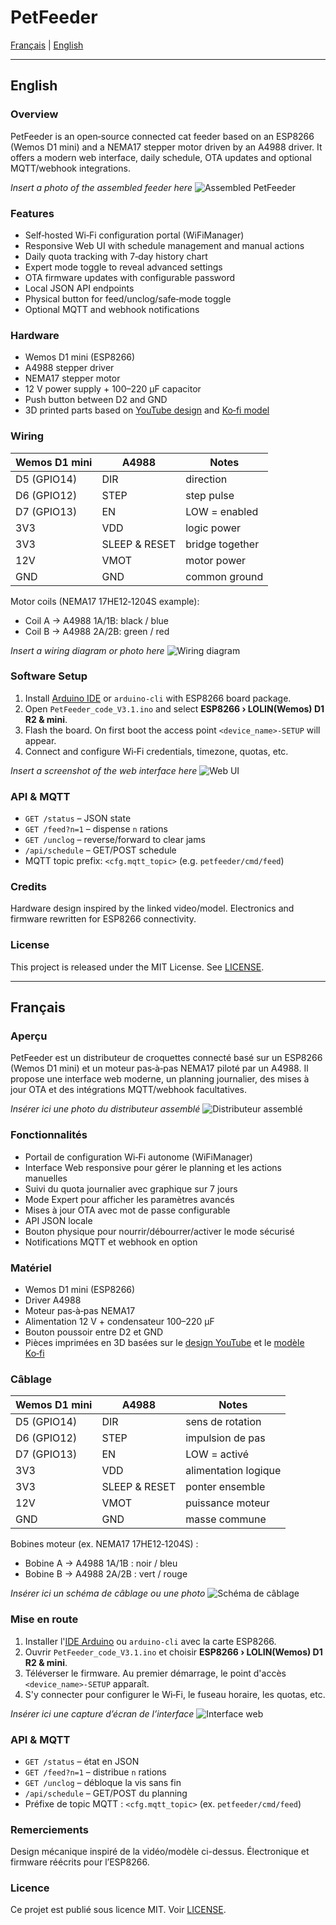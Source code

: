 # PetFeeder

[Français](#français) | [English](#english)

---

## English

### Overview
PetFeeder is an open‑source connected cat feeder based on an ESP8266 (Wemos D1 mini) and a NEMA17 stepper motor driven by an A4988 driver. It offers a modern web interface, daily schedule, OTA updates and optional MQTT/webhook integrations.

*Insert a photo of the assembled feeder here*
![Assembled PetFeeder](docs/images/feeder.jpg)

### Features
- Self‑hosted Wi‑Fi configuration portal (WiFiManager)
- Responsive Web UI with schedule management and manual actions
- Daily quota tracking with 7‑day history chart
- Expert mode toggle to reveal advanced settings
- OTA firmware updates with configurable password
- Local JSON API endpoints
- Physical button for feed/unclog/safe‑mode toggle
- Optional MQTT and webhook notifications

### Hardware
- Wemos D1 mini (ESP8266)
- A4988 stepper driver
- NEMA17 stepper motor
- 12 V power supply + 100–220 µF capacitor
- Push button between D2 and GND
- 3D printed parts based on [YouTube design](https://www.youtube.com/watch?v=Uv0lsih8JRA) and [Ko‑fi model](https://ko-fi.com/s/698e04b7e3)

### Wiring
| Wemos D1 mini | A4988 | Notes |
|---------------|-------|-------|
| D5 (GPIO14)   | DIR   | direction |
| D6 (GPIO12)   | STEP  | step pulse |
| D7 (GPIO13)   | EN    | LOW = enabled |
| 3V3           | VDD   | logic power |
| 3V3           | SLEEP & RESET | bridge together |
| 12V           | VMOT  | motor power |
| GND           | GND   | common ground |

Motor coils (NEMA17 17HE12‑1204S example):
- Coil A → A4988 1A/1B: black / blue
- Coil B → A4988 2A/2B: green / red

*Insert a wiring diagram or photo here*
![Wiring diagram](docs/images/wiring.png)

### Software Setup
1. Install [Arduino IDE](https://www.arduino.cc/en/software) or `arduino-cli` with ESP8266 board package.
2. Open `PetFeeder_code_V3.1.ino` and select **ESP8266 › LOLIN(Wemos) D1 R2 & mini**.
3. Flash the board. On first boot the access point `<device_name>-SETUP` will appear.
4. Connect and configure Wi‑Fi credentials, timezone, quotas, etc.

*Insert a screenshot of the web interface here*
![Web UI](docs/images/web-ui.png)

### API & MQTT
- `GET /status` – JSON state
- `GET /feed?n=1` – dispense `n` rations
- `GET /unclog` – reverse/forward to clear jams
- `/api/schedule` – GET/POST schedule
- MQTT topic prefix: `<cfg.mqtt_topic>` (e.g. `petfeeder/cmd/feed`)

### Credits
Hardware design inspired by the linked video/model. Electronics and firmware rewritten for ESP8266 connectivity.

### License
This project is released under the MIT License. See [LICENSE](LICENSE).

---

## Français

### Aperçu
PetFeeder est un distributeur de croquettes connecté basé sur un ESP8266 (Wemos D1 mini) et un moteur pas‑à‑pas NEMA17 piloté par un A4988. Il propose une interface web moderne, un planning journalier, des mises à jour OTA et des intégrations MQTT/webhook facultatives.

*Insérer ici une photo du distributeur assemblé*
![Distributeur assemblé](docs/images/feeder.jpg)

### Fonctionnalités
- Portail de configuration Wi‑Fi autonome (WiFiManager)
- Interface Web responsive pour gérer le planning et les actions manuelles
- Suivi du quota journalier avec graphique sur 7 jours
- Mode Expert pour afficher les paramètres avancés
- Mises à jour OTA avec mot de passe configurable
- API JSON locale
- Bouton physique pour nourrir/débourrer/activer le mode sécurisé
- Notifications MQTT et webhook en option

### Matériel
- Wemos D1 mini (ESP8266)
- Driver A4988
- Moteur pas‑à‑pas NEMA17
- Alimentation 12 V + condensateur 100–220 µF
- Bouton poussoir entre D2 et GND
- Pièces imprimées en 3D basées sur le [design YouTube](https://www.youtube.com/watch?v=Uv0lsih8JRA) et le [modèle Ko‑fi](https://ko-fi.com/s/698e04b7e3)

### Câblage
| Wemos D1 mini | A4988 | Notes |
|---------------|-------|-------|
| D5 (GPIO14)   | DIR   | sens de rotation |
| D6 (GPIO12)   | STEP  | impulsion de pas |
| D7 (GPIO13)   | EN    | LOW = activé |
| 3V3           | VDD   | alimentation logique |
| 3V3           | SLEEP & RESET | ponter ensemble |
| 12V           | VMOT  | puissance moteur |
| GND           | GND   | masse commune |

Bobines moteur (ex. NEMA17 17HE12‑1204S) :
- Bobine A → A4988 1A/1B : noir / bleu
- Bobine B → A4988 2A/2B : vert / rouge

*Insérer ici un schéma de câblage ou une photo*
![Schéma de câblage](docs/images/wiring.png)

### Mise en route
1. Installer l'[IDE Arduino](https://www.arduino.cc/en/software) ou `arduino-cli` avec la carte ESP8266.
2. Ouvrir `PetFeeder_code_V3.1.ino` et choisir **ESP8266 › LOLIN(Wemos) D1 R2 & mini**.
3. Téléverser le firmware. Au premier démarrage, le point d'accès `<device_name>-SETUP` apparaît.
4. S'y connecter pour configurer le Wi‑Fi, le fuseau horaire, les quotas, etc.

*Insérer ici une capture d’écran de l’interface*
![Interface web](docs/images/web-ui.png)

### API & MQTT
- `GET /status` – état en JSON
- `GET /feed?n=1` – distribue `n` rations
- `GET /unclog` – débloque la vis sans fin
- `/api/schedule` – GET/POST du planning
- Préfixe de topic MQTT : `<cfg.mqtt_topic>` (ex. `petfeeder/cmd/feed`)

### Remerciements
Design mécanique inspiré de la vidéo/modèle ci-dessus. Électronique et firmware réécrits pour l’ESP8266.

### Licence
Ce projet est publié sous licence MIT. Voir [LICENSE](LICENSE).

